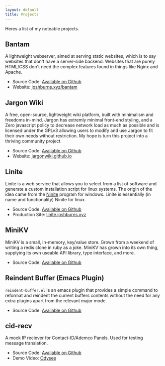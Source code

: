 ```yaml
---
layout: default
title: Projects
---
```


Heres a list of my noteable projects.

## Bantam
A lightweight webserver, aimed at serving static websites, which is to say websites that
don't have a server-side backend. Websites that are purely HTML/CSS don't need the complex
features found in things like Nginx and Apache.

- Source Code: [Available on Github](https://github.com/joshburnsxyz/bantam)
- Website: [joshburns.xyz/bantam](http://joshburns.xyz)

## Jargon Wiki
A free, open-source, lightweight wiki platform, built with minimalism and freedoms in-mind.
Jargon has extremly minimal front-end styling, and a Zero javascript policy to decrease network load
as much as possible and is licensed under the GPLv3 allowing users to modify and use Jargon to fit their
own needs without restriction. My hope is turn this project into a thriving community project. 

- Source Code: [Available on Github](https://github.com/jargonwiki/jargon)
- Website: [jargonwiki.github.io](https://jargonwiki.github.io/)

## Linite
Linite is a web service that allows you to select from a list of software and generate
a custom installation script for linux systems. The origin of the idea came from the
[Ninite](https://ninite.com) program for windows. Linite is essentially (in name and functionality) 
Ninite for linux.

- Source Code: [Available on Github](https://github.com/joshburnsxyz/linite)
- Production Site: [linite.joshburns.xyz](http://linite.joshburns.xyz)

## MiniKV
MiniKV is a small, in-memory, key/value store. Grown from a weekend of writing a redis clone
in ruby as a joke. MiniKV has grown into its own thing, supplying its own useable API library,
type interface, and more.

- Source Code: [Available on Github](https://github.com/joshburnsxyz/minikv)

## Reindent Buffer (Emacs Plugin)
`reindent-buffer.el` is an emacs plugin that provides a simple command to reformat and reindent
the current buffers contents without the need for any extra plugins apart from the relevant major mode.

- Source Code: [Available on Github](https://github.com/joshburnsxyz/reindent-buffer.el)

## cid-recv
A mock IP reciever for Contact-ID/Ademco Panels. Used for testing message translation.

- Source Code: [Available on Github](https://github.com/joshburnsxyz/cid-recv)
- Demo Video: [Odysee](https://odysee.com/@joshburnsxyz:d/overview-of-cid-ademco-mock-ip-reciever:9)
